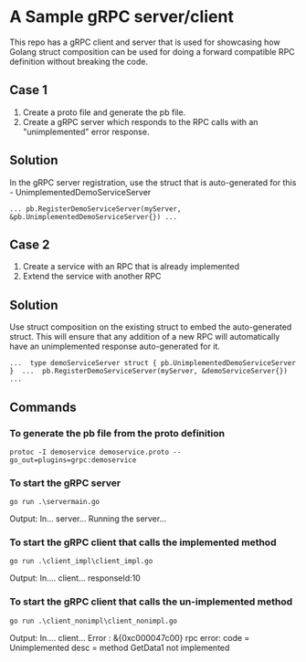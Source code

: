 # A Sample gRPC server/client

This repo has a gRPC client and server that is used for showcasing how Golang struct composition can be used for doing a forward compatible RPC definition without breaking the code.

## Case 1

1. Create a proto file and generate the pb file.
2. Create a gRPC server which responds to the RPC calls with an "unimplemented" error response.

## Solution

In the gRPC server registration, use the struct that is auto-generated for this - UnimplementedDemoServiceServer

`... pb.RegisterDemoServiceServer(myServer, &pb.UnimplementedDemoServiceServer{}) ...`

## Case 2

1. Create a service with an RPC that is already implemented
2. Extend the service with another RPC

## Solution

Use struct composition on the existing struct to embed the auto-generated struct.
This will ensure that any addition of a new RPC will automatically have an unimplemented response auto-generated for it.

`...  type demoServiceServer struct { pb.UnimplementedDemoServiceServer }  ...  pb.RegisterDemoServiceServer(myServer, &demoServiceServer{}) ...`

## Commands

### To generate the pb file from the proto definition

`protoc -I demoservice demoservice.proto --go_out=plugins=grpc:demoservice`

### To start the gRPC server

`go run .\servermain.go`

Output:
In... server...
Running the server...

### To start the gRPC client that calls the implemented method

`go run .\client_impl\client_impl.go`

Output:
In.... client...
responseId:10

### To start the gRPC client that calls the un-implemented method

`go run .\client_nonimpl\client_nonimpl.go`

Output:
In.... client...
Error : &{0xc000047c00} rpc error: code = Unimplemented desc = method GetData1 not implemented
<nil>
